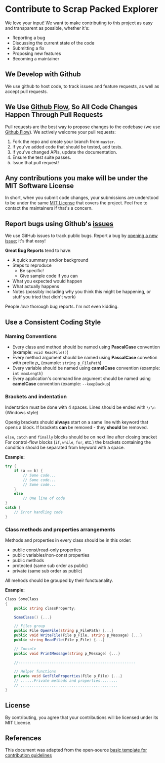 Contribute to Scrap Packed Explorer
=====================
We love your input! We want to make contributing to this project as easy and transparent as possible, whether it's:

- Reporting a bug
- Discussing the current state of the code
- Submitting a fix
- Proposing new features
- Becoming a maintainer

## We Develop with Github
We use github to host code, to track issues and feature requests, as well as accept pull requests.

## We Use [Github Flow][githubflow], So All Code Changes Happen Through Pull Requests
Pull requests are the best way to propose changes to the codebase (we use [Github Flow][githubflow]). We actively welcome your pull requests:

1. Fork the repo and create your branch from `master`.
2. If you've added code that should be tested, add tests.
3. If you've changed APIs, update the documentation.
4. Ensure the test suite passes.
5. Issue that pull request!

## Any contributions you make will be under the MIT Software License
In short, when you submit code changes, your submissions are understood to be under the same [MIT License](http://choosealicense.com/licenses/mit/) that covers the project. Feel free to contact the maintainers if that's a concern.

## Report bugs using Github's [issues](https://github.com/romibi/Scrap-Packed-Explorer/issues)
We use GitHub issues to track public bugs. Report a bug by [opening a new issue](https://github.com/romibi/Scrap-Packed-Explorer/issues/new); it's that easy!

**Great Bug Reports** tend to have:

- A quick summary and/or background
- Steps to reproduce
  - Be specific!
  - Give sample code if you can
- What you expected would happen
- What actually happens
- Notes (possibly including why you think this might be happening, or stuff you tried that didn't work)

People *love* thorough bug reports. I'm not even kidding.

## Use a Consistent Coding Style

### Naming Conventions
* Every class and method should be named using **PascalCase** convention (example: `void ReadFile()`)
* Every method argument should be named using **PascalCase** convetion with prefix _p__ (example: `string p_FilePath`)
* Every variable should be named using **camelCase** convention (example: `int maxLength`)
* Every application's command line argument should be named using **camelCase** convention (example: `--keepBackup`)

### Brackets and indentation
Indentation must be done with 4 spaces. Lines should be ended with `\r\n` (Windows style)

Openig brackets should **always** start on a same line with keyword that opens a block. If brackets **can** be removed - they **should** be removed.

`else`, `catch` and `finally` blocks should be on next line after closing bracket
For control-flow blocks (`if`, `while`, `for`, etc.) the brackets containing the condition should be separated from keyword with a space.

**Example:**
```c#
try {
    if (a == b) {
        // Some code...
        // Some code...
        // Some code...
    }
    else
        // One line of code
}
catch {
    // Error handling code
}
```

### Class methods and properties arrangements
Methods and properties in every class should be in this order:

- public const/read-only properties
- public variables/non-const properties
- public methods
- protected (same sub order as public)
- private (same sub order as public)

All mehods should be grouped by their functuanality. 

**Example:**
```c#
Class SomeClass
{
    public string classProperty;

    SomeClass() {...}

    // Files group
    public File OpenFile(string p_FilePath) {...}
    public void WriteFile(File p_File, string p_Message) {...}
    public string ReadFile(File p_File) {...}

    // Console
    public void PrintMessage(string p_Message) {...}
    
    //-----------------------------------------------------

    // Helper functions
    private void GetFileProperties(File p_File) {...}
    // ......Private methods and properties........
    // ............................................
}
```

## License
By contributing, you agree that your contributions will be licensed under its MIT License.

## References
This document was adapted from the open-source [basic template for contribution guidelines](https://gist.github.com/briandk/3d2e8b3ec8daf5a27a62)

[githubflow]: https://docs.github.com/en/get-started/quickstart/github-flow